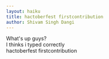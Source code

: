 ```yaml
---
layout: haiku
title: hactoberfest firstcontribution
author: Shivam Singh Dangi
---
```


What's up guys? <br>
I thinks i typed correctly <br>
hactoberfest firstcontribution <br>